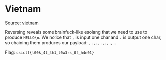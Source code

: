 # Vietnam

Source: [vietnam](./vietnam)

Reversing reveals some brainfuck-like esolang that we need to use to produce `HELLO\n`. We notice that `,` is input one char and `.` is output one char, so chaining them produces our payload: `,.,.,.,.,.,.`.

Flag: `csictf{l00k_4t_th3_t0w3rs_0f_h4n01}`
